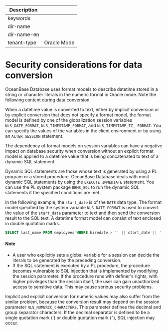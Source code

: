 | Description   |                 |
|---------------|-----------------|
| keywords      |                 |
| dir-name      |                 |
| dir-name-en   |                 |
| tenant-type   | Oracle Mode     |

# Security considerations for data conversion

OceanBase Database uses format models to describe datetime stored in a string or character literals in the numeric format in Oracle mode. Note the following content during data conversion.

When a datetime value is converted to text, either by implicit conversion or by explicit conversion that does not specify a format model, the format model is defined by one of the globalization session variables `NLS_DATE_FORMAT`, `NLS_TIMESTAMP_FORMAT`, and `NLS_TIMESTAMP_TZ_ FORMAT`. You can specify the values of the variables in the client environment or by using an `ALTER SESSION` statement.

The dependency of format models on session variables can have a negative impact on database security when conversion without an explicit format model is applied to a datetime value that is being concatenated to text of a dynamic SQL statement.

Dynamic SQL statements are those whose text is generated by using a PL program or a stored procedure. OceanBase Database deals with most dynamic SQL statements by using the `EXECUTE IMMEDIATE` statement. You can use the PL system package `DBMS_SQL` to run the dynamic SQL statements if the specified conditions are met.

In the following example, the `start_date` is of the `DATE` data type. The format model specified by the system variable `NLS_DATE_FORMAT` is used to convert the value of the `start_date` parameter to text and then send the conversion result to the SQL text. A datetime format model can consist of text enclosed in double quotation marks.

```sql
SELECT last_name FROM employees WHERE hiredate > '' || start_date || '';
```

  <main id="notice" type='explain'>
    <h4>Note</h4>
    <ul>
    <li>A user who explicitly sets a global variable for a session can decide the literals to be generated by the preceding conversion. </li>
    <li>If the SQL statement is executed by a PL procedure, the procedure becomes vulnerable to SQL injection that is implemented by modifying the session parameter. If the procedure runs with definer's rights, with higher privileges than the session itself, the user can gain unauthorized access to sensitive data. This may cause serious security problems. </li>
    </ul>
  </main>

Implicit and explicit conversion for numeric values may also suffer from the similar problem, because the conversion result may depend on the session parameter `NLS_NUMERIC_CHARACTERS`. This parameter defines the decimal and group separator characters. If the decimal separator is defined to be a single quotation mark (') or double quotation mark ("), SQL injection may occur.
